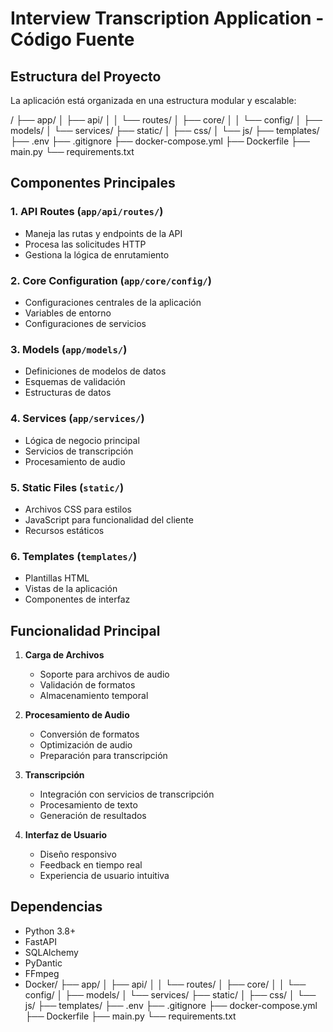 # Interview Transcription Application - Código Fuente

## Estructura del Proyecto

La aplicación está organizada en una estructura modular y escalable:

/
├── app/
│   ├── api/
│   │   └── routes/
│   ├── core/
│   │   └── config/
│   ├── models/
│   └── services/
├── static/
│   ├── css/
│   └── js/
├── templates/
├── .env
├── .gitignore
├── docker-compose.yml
├── Dockerfile
├── main.py
└── requirements.txt

## Componentes Principales

### 1. API Routes (`app/api/routes/`)
- Maneja las rutas y endpoints de la API
- Procesa las solicitudes HTTP
- Gestiona la lógica de enrutamiento

### 2. Core Configuration (`app/core/config/`)
- Configuraciones centrales de la aplicación
- Variables de entorno
- Configuraciones de servicios

### 3. Models (`app/models/`)
- Definiciones de modelos de datos
- Esquemas de validación
- Estructuras de datos

### 4. Services (`app/services/`)
- Lógica de negocio principal
- Servicios de transcripción
- Procesamiento de audio

### 5. Static Files (`static/`)
- Archivos CSS para estilos
- JavaScript para funcionalidad del cliente
- Recursos estáticos

### 6. Templates (`templates/`)
- Plantillas HTML
- Vistas de la aplicación
- Componentes de interfaz

## Funcionalidad Principal

1. **Carga de Archivos**
   - Soporte para archivos de audio
   - Validación de formatos
   - Almacenamiento temporal

2. **Procesamiento de Audio**
   - Conversión de formatos
   - Optimización de audio
   - Preparación para transcripción

3. **Transcripción**
   - Integración con servicios de transcripción
   - Procesamiento de texto
   - Generación de resultados

4. **Interfaz de Usuario**
   - Diseño responsivo
   - Feedback en tiempo real
   - Experiencia de usuario intuitiva

## Dependencias

- Python 3.8+
- FastAPI
- SQLAlchemy
- PyDantic
- FFmpeg
- Docker/
├── app/
│   ├── api/
│   │   └── routes/
│   ├── core/
│   │   └── config/
│   ├── models/
│   └── services/
├── static/
│   ├── css/
│   └── js/
├── templates/
├── .env
├── .gitignore
├── docker-compose.yml
├── Dockerfile
├── main.py
└── requirements.txt